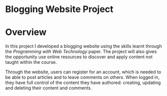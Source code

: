 # Blogging Website Project

# Overview

In this project I developed a blogging website using the skills learnt through the _Programming with Web Technology_ paper. The project will also gives the opportunity use online resources to discover and apply content not taught within the course.

Through the website, users can register for an account, which is needed to be able to post articles and to leave comments on others. When logged in, they have full control of the content they have authored: creating, updating and deleting their content and comments.

